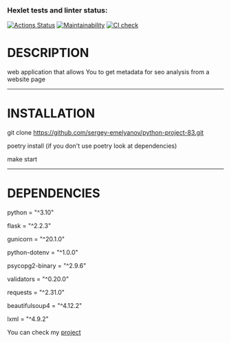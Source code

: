 ### Hexlet tests and linter status:
[![Actions Status](https://github.com/sergey-emelyanov/python-project-83/workflows/hexlet-check/badge.svg)](https://github.com/sergey-emelyanov/python-project-83/actions)
[![Maintainability](https://api.codeclimate.com/v1/badges/60b72b46b15c41f6cd6d/maintainability)](https://codeclimate.com/github/sergey-emelyanov/python-project-83/maintainability)
[![CI check](https://github.com/sergey-emelyanov/python-project-83/actions/workflows/main.yaml/badge.svg)](https://github.com/sergey-emelyanov/python-project-83/actions/workflows/main.yaml)


# DESCRIPTION
web application that allows You to get metadata for seo analysis from a website page


***
# INSTALLATION
git clone https://github.com/sergey-emelyanov/python-project-83.git 

poetry install (if you don't use poetry look at dependencies)

make start


***
# DEPENDENCIES
python = "^3.10"

flask = "^2.2.3"

gunicorn = "^20.1.0"

python-dotenv = "^1.0.0"

psycopg2-binary = "^2.9.6"

validators = "^0.20.0"

requests = "^2.31.0"

beautifulsoup4 = "^4.12.2"

lxml = "^4.9.2"

You can check my [project](https://python-project-83-production-b73b.up.railway.app)

